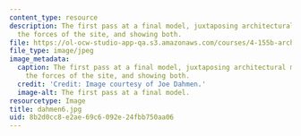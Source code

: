 ```yaml
---
content_type: resource
description: The first pass at a final model, juxtaposing architectural masses against
  the forces of the site, and showing both.
file: https://ol-ocw-studio-app-qa.s3.amazonaws.com/courses/4-155b-architectural-design-level-iii-a-student-center-for-mit-fall-2004/8b2d0cc8e2ae69c6092e24fbb750aa06_dahmen6.jpg
file_type: image/jpeg
image_metadata:
  caption: The first pass at a final model, juxtaposing architectural masses against
    the forces of the site, and showing both.
  credit: 'Credit: Image courtesy of Joe Dahmen.'
  image-alt: The first pass at a final model.
resourcetype: Image
title: dahmen6.jpg
uid: 8b2d0cc8-e2ae-69c6-092e-24fbb750aa06
---
```

